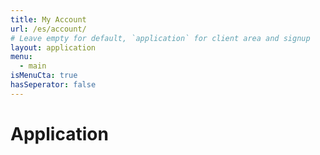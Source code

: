 ```yaml
---
title: My Account
url: /es/account/
# Leave empty for default, `application` for client area and signup
layout: application
menu:
  - main
isMenuCta: true
hasSeperator: false
---
```

# Application